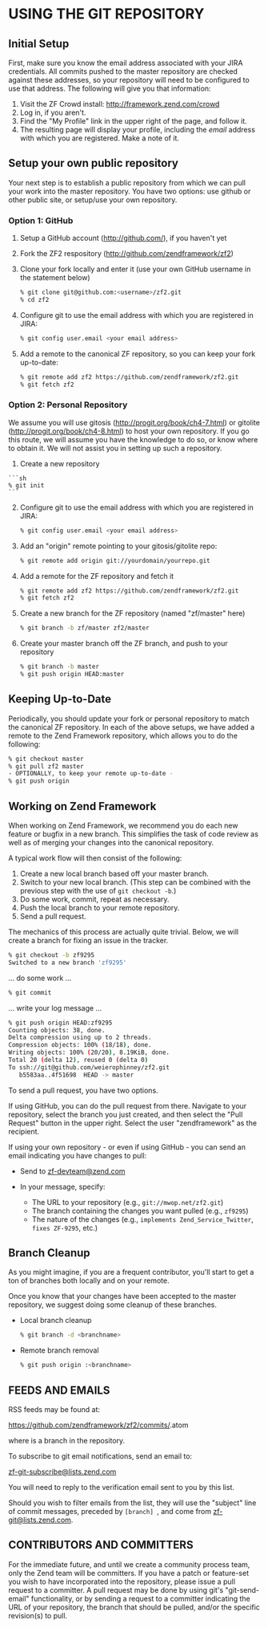 # USING THE GIT REPOSITORY

## Initial Setup

First, make sure you know the email address associated with your JIRA
credentials. All commits pushed to the master repository are checked
against these addresses, so your repository will need to be configured
to use that address. The following will give you that information:

 1. Visit the ZF Crowd install: http://framework.zend.com/crowd
 2. Log in, if you aren't.
 3. Find the "My Profile" link in the upper right of the page, and follow
    it.
 4. The resulting page will display your profile, including the _email_
    address with which you are registered. Make a note of it.

## Setup your own public repository

Your next step is to establish a public repository from which we can
pull your work into the master repository. You have two options: use
github or other public site, or setup/use your own repository.

### Option 1: GitHub

 1. Setup a GitHub account (http://github.com/), if you haven't yet
 2. Fork the ZF2 respository (http://github.com/zendframework/zf2)
 3. Clone your fork locally and enter it (use your own GitHub username
    in the statement below)

    ```sh
    % git clone git@github.com:<username>/zf2.git
    % cd zf2
    ```

 4. Configure git to use the email address with which you are registered
    in JIRA:

    ```sh
    % git config user.email <your email address>
    ```

 5. Add a remote to the canonical ZF repository, so you can keep your fork
    up-to-date:

    ```sh
    % git remote add zf2 https://github.com/zendframework/zf2.git
    % git fetch zf2
    ```

### Option 2: Personal Repository

We assume you will use gitosis (http://progit.org/book/ch4-7.html) or gitolite
(http://progit.org/book/ch4-8.html) to host your own repository.  If
you go this route, we will assume you have the knowledge to do so, or
know where to obtain it. We will not assist you in setting up such a
repository.

 1.  Create a new repository

    ```sh
    % git init
    ```

 2. Configure git to use the email address with which you are registered
    in JIRA:

    ```sh
    % git config user.email <your email address>
    ```

 3. Add an "origin" remote pointing to your gitosis/gitolite repo:

    ```sh
    % git remote add origin git://yourdomain/yourrepo.git
    ```

 4. Add a remote for the ZF repository and fetch it

    ```sh
    % git remote add zf2 https://github.com/zendframework/zf2.git
    % git fetch zf2
    ```

 5. Create a new branch for the ZF repository (named "zf/master" here)

    ```sh
    % git branch -b zf/master zf2/master
    ```

 6. Create your master branch off the ZF branch, and push to your
    repository

    ```sh
    % git branch -b master
    % git push origin HEAD:master
    ```

## Keeping Up-to-Date

Periodically, you should update your fork or personal repository to
match the canonical ZF repository. In each of the above setups, we have
added a remote to the Zend Framework repository, which allows you to do
the following:


```sh
% git checkout master
% git pull zf2 master
- OPTIONALLY, to keep your remote up-to-date -
% git push origin
```

## Working on Zend Framework

When working on Zend Framework, we recommend you do each new feature or
bugfix in a new branch. This simplifies the task of code review as well
as of merging your changes into the canonical repository.

A typical work flow will then consist of the following:

 1. Create a new local branch based off your master branch.
 2. Switch to your new local branch. (This step can be combined with the
    previous step with the use of `git checkout -b`.)
 3. Do some work, commit, repeat as necessary.
 4. Push the local branch to your remote repository.
 5. Send a pull request.

The mechanics of this process are actually quite trivial. Below, we will
create a branch for fixing an issue in the tracker.

```sh
% git checkout -b zf9295
Switched to a new branch 'zf9295'
```
... do some work ...

```sh
% git commit
```
... write your log message ...

```sh
% git push origin HEAD:zf9295
Counting objects: 38, done.
Delta compression using up to 2 threads.
Compression objects: 100% (18/18), done.
Writing objects: 100% (20/20), 8.19KiB, done.
Total 20 (delta 12), reused 0 (delta 0)
To ssh://git@github.com/weierophinney/zf2.git
   b5583aa..4f51698  HEAD -> master
```


To send a pull request, you have two options.

If using GitHub, you can do the pull request from there. Navigate to
your repository, select the branch you just created, and then select the
"Pull Request" button in the upper right. Select the user
"zendframework" as the recipient.

If using your own repository - or even if using GitHub - you can send an
email indicating you have changes to pull:

 -  Send to <zf-devteam@zend.com>

 -  In your message, specify:
     -  The URL to your repository (e.g., `git://mwop.net/zf2.git`)
     -  The branch containing the changes you want pulled (e.g., `zf9295`)
     -  The nature of the changes (e.g., `implements
        Zend_Service_Twitter`, `fixes ZF-9295`, etc.)

## Branch Cleanup

As you might imagine, if you are a frequent contributor, you'll start to
get a ton of branches both locally and on your remote.

Once you know that your changes have been accepted to the master
repository, we suggest doing some cleanup of these branches.

 -  Local branch cleanup

    ```sh
    % git branch -d <branchname>
    ```

 -  Remote branch removal

    ```sh
    % git push origin :<branchname>
    ```


## FEEDS AND EMAILS

RSS feeds may be found at:

https://github.com/zendframework/zf2/commits/<branch>.atom

where <branch> is a branch in the repository.

To subscribe to git email notifications, send an email to:

<zf-git-subscribe@lists.zend.com>

You will need to reply to the verification email sent to you by this
list.

Should you wish to filter emails from the list, they will use the
"subject" line of commit messages, preceded by `[branch] `, and come
from <zf-git@lists.zend.com>.

## CONTRIBUTORS AND COMMITTERS

For the immediate future, and until we create a community process team,
only the Zend team will be committers. If you have a patch or
feature-set you wish to have incorporated into the repository, please
issue a pull request to a committer. A pull request may be done by using
git's "git-send-email" functionality, or by sending a request to a
committer indicating the URL of your repository, the branch that should
be pulled, and/or the specific revision(s) to pull.

